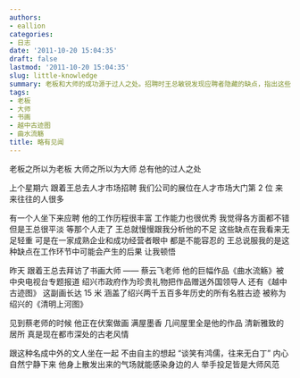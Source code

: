 ```yaml
---
authors:
- eallion
categories:
- 日志
date: '2011-10-20 15:04:35'
draft: false
lastmod: '2011-10-20 15:04:35'
slug: little-knowledge
summary: 老板和大师的成功源于过人之处。招聘时王总敏锐发现应聘者隐藏的缺点，指出这些看似微小的问题在成熟企业中可能引发严重后果，令人顿悟。拜访书画大师蔡云飞时，其巨作《曲水流觞》和《越中古迹图》享誉中外，居所充满墨香与雅致。大师言谈举止自带气场，让人自然感受到深厚修养与宁静力量。
tags:
- 老板
- 大师
- 书画
- 越中古迹图
- 曲水流觞
title: 略有见闻
---
```


老板之所以为老板
大师之所以为大师
总有他的过人之处

上个星期六
跟着王总去人才市场招聘
我们公司的展位在人才市场大门第 2 位
来来往往的人很多

有一个人坐下来应聘
他的工作历程很丰富
工作能力也很优秀
我觉得各方面都不错
但是王总很平淡
等那个人走了
王总就慢慢跟我分析他的不足
这些缺点在我看来无足轻重
可是在一家成熟企业和成功经营者眼中
都是不能容忍的
王总说服我的是这种缺点在工作环节中可能会产生的后果
让我顿悟

昨天
跟着王总去拜访了书画大师 —— 蔡云飞老师
他的巨幅作品《曲水流觞》被中央电视台专题报道
绍兴市政府作为珍贵礼物把作品赠送外国领导人
还有《越中古迹图》
这副画长达 15 米
涵盖了绍兴两千五百多年历史的所有名胜古迹
被称为绍兴的《清明上河图》

见到蔡老师的时候
他正在伏案做画
满屋墨香
几间屋里全是他的作品
清新雅致的居所
真是现在都市深处的古老风情

跟这种名成中外的文人坐在一起
不由自主的想起 “谈笑有鸿儒，往来无白丁”
内心自然宁静下来
他身上散发出来的气场就能感染身边的人
举手投足皆是大师风范